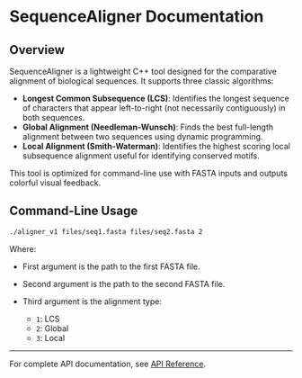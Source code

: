 # SequenceAligner Documentation

## Overview

SequenceAligner is a lightweight C++ tool designed for the comparative alignment of biological sequences. It supports three classic algorithms:

* **Longest Common Subsequence (LCS)**: Identifies the longest sequence of characters that appear left-to-right (not necessarily contiguously) in both sequences.
* **Global Alignment (Needleman-Wunsch)**: Finds the best full-length alignment between two sequences using dynamic programming.
* **Local Alignment (Smith-Waterman)**: Identifies the highest scoring local subsequence alignment useful for identifying conserved motifs.

This tool is optimized for command-line use with FASTA inputs and outputs colorful visual feedback.

## Command-Line Usage

```bash
./aligner_v1 files/seq1.fasta files/seq2.fasta 2
```

Where:

* First argument is the path to the first FASTA file.
* Second argument is the path to the second FASTA file.
* Third argument is the alignment type:

  * `1`: LCS
  * `2`: Global
  * `3`: Local

---

For complete API documentation, see [API Reference](https://bibymaths.github.io/SequenceAligner/docs/api/html/index.html).
